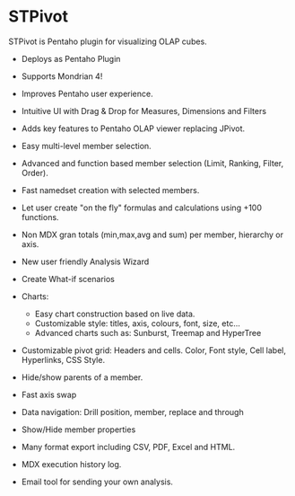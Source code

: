 # STPivot

STPivot is Pentaho plugin for visualizing OLAP cubes.

* Deploys as Pentaho Plugin
* Supports Mondrian 4!

* Improves Pentaho user experience.
* Intuitive UI with Drag & Drop for Measures, Dimensions and Filters
* Adds key features to Pentaho OLAP viewer replacing JPivot.
* Easy multi-level member selection.
* Advanced and function based member selection (Limit, Ranking, Filter, Order).
* Fast namedset creation with selected members.
* Let user create "on the fly" formulas and calculations using +100 functions.
* Non MDX gran totals (min,max,avg and sum) per member, hierarchy or axis.
* New user friendly Analysis Wizard
* Create What-if scenarios
* Charts:
  - Easy chart construction based on live data. 
  - Customizable style: titles, axis, colours, font, size, etc...
  - Advanced charts such as: Sunburst, Treemap and HyperTree
* Customizable pivot grid: Headers and cells. Color, Font style, Cell label, Hyperlinks, CSS Style.
* Hide/show parents of a member.
* Fast axis swap
* Data navigation: Drill position, member, replace and through
* Show/Hide member properties
* Many format export including CSV, PDF, Excel and HTML.
* MDX execution history log.
* Email tool for sending your own analysis.

